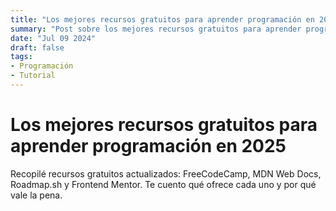 ```yaml
---
title: "Los mejores recursos gratuitos para aprender programación en 2025"
summary: "Post sobre los mejores recursos gratuitos para aprender programación en 2025"
date: "Jul 09 2024"
draft: false
tags:
- Programación
- Tutorial
---
```


# Los mejores recursos gratuitos para aprender programación en 2025

Recopilé recursos gratuitos actualizados: FreeCodeCamp, MDN Web Docs, Roadmap.sh y Frontend Mentor. Te cuento qué ofrece cada uno y por qué vale la pena.
